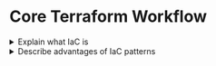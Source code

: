 # Core Terraform Workflow



<details>
<summary>Explain what IaC is</summary>

- Nested list
  - with sub-items
</details>

<details>
<summary>Describe advantages of IaC patterns</summary>

- Nested list
  - with sub-items
</details>